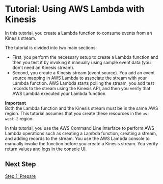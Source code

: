 # Tutorial: Using AWS Lambda with Kinesis<a name="with-kinesis-example"></a>

In this tutorial, you create a Lambda function to consume events from an Kinesis stream\. 

 The tutorial is divided into two main sections: 
+  First, you perform the necessary setup to create a Lambda function and then you test it by invoking it manually using sample event data \(you don't need an Kinesis stream\)\. 
+ Second, you create a Kinesis stream \(event source\)\. You add an event source mapping in AWS Lambda to associate the stream with your Lambda function\. AWS Lambda starts polling the stream, you add test records to the stream using the Kinesis API, and then you verify that AWS Lambda executed your Lambda function\.

**Important**  
Both the Lambda function and the Kinesis stream must be in the same AWS region\. This tutorial assumes that you create these resources in the `us-west-2` region\.

In this tutorial, you use the AWS Command Line Interface to perform AWS Lambda operations such as creating a Lambda function, creating a stream, and adding records to the stream\. You use the AWS Lambda console to manually invoke the function before you create a Kinesis stream\. You verify return values and logs in the console UI\. 

## Next Step<a name="with-kinesis-example-impl-summary-next-step"></a>

[Step 1: Prepare](with-kinesis-example-prepare.md)